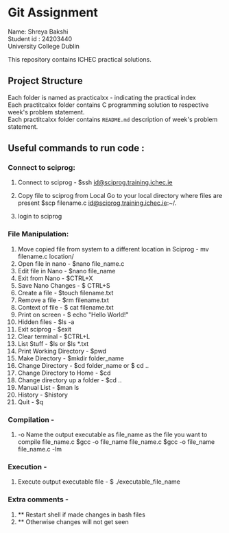 # Git Assignment

Name: Shreya Bakshi<br>
Student id : 24203440<br>
University College Dublin<br>

This repository contains ICHEC practical solutions.

## Project Structure 
Each folder is named as practicalxx - indicating the practical index<br>
Each practitcalxx folder contains C programming solution to respective week's problem statement.<br>
Each practitcalxx folder contains `README.md` description of week's problem statement.<br>

## Useful commands to run code :

### Connect to sciprog:
1. Connect to sciprog - $ssh id@sciprog.training.ichec.ie

2. Copy file to sciprog from Local
  Go to your local directory where files are present
  $scp filename.c id@sciprog.training.ichec.ie:~/.

3. login to sciprog

### File Manipulation:
1. Move copied file from system to a different location in Sciprog - mv filename.c location/
2. Open file in nano  - $nano file_name.c
3. Edit file in Nano -	$nano file_name
4. Exit from Nano - $CTRL+X
5. Save Nano Changes -	$ CTRL+S
6. Create a file -	$touch filename.txt
7. Remove a file -	$rm filename.txt
8. Context of file -	$ cat filename.txt
9. Print on screen -	$ echo "Hello World!"
10. Hidden files - $ls -a
11. Exit sciprog - $exit
12. Clear terminal - $CTRL+L
13. List Stuff - $ls or $ls *.txt
14. Print Working Directory - $pwd
15. Make Directory - $mkdir folder_name
16. Change Directory - $cd folder_name or $ cd ..
17. Change Directory to Home - $cd
18. Change directory up a folder - $cd ..
19. Manual List - $man ls
20. History - $history
21. Quit - $q

### Compilation -
1. -o Name the output executable as file_name as the file you want to compile file_name.c 
    $gcc -o file_name file_name.c
    $gcc -o file_name file_name.c -lm

### Execution -
1. Execute output executable file - $ ./executable_file_name

### Extra comments -
1. ** Restart shell if made changes in bash files
2. ** Otherwise changes will not get seen